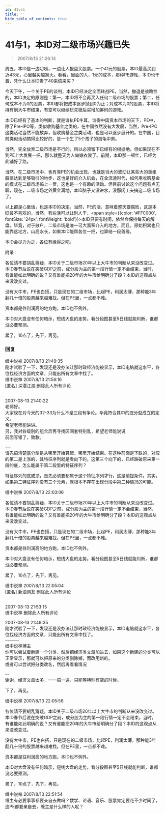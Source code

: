 ```yaml
---
id: 41vs1 
title: ''
hide_table_of_contents: true
---
```


# 41与1，本ID对二级市场兴趣已失

> 2007/8/13 21:26:14

周五，本ID是一边叨唠，一边让人报盘买股票。一个41元的股票，本ID最高买到近43元，心里越买越窝火。看看，里面的人，1元的成本，那种PE游戏，本ID也干着，凭什么让本ID贵了40来倍来买？
 
今天下午，一个关于PE的谈判，本ID已经决定全面转战PE，当然，撤退是战略性的，本ID决定的原则是：第一，本ID将不会再买入任何二级市场的股票；第二，任何成本不为0的股票，本ID都将把成本逐步抛到0为止；对成本为0的股票，本ID将持有到大牛市结束，有空可以继续玩先砸后买增加筹码的游戏。
 
本ID已经有了基本的判断，就是谁执PE牛耳，谁得中国资本市场的天下，PE中，除了Pre-IPO等，类似收购基金之类的，在中国依然没有大发展，当然，Pre-IPO这类活动当然不能放弃，但收购基金之类活动，也是可以逐步展开的。在中国，目前类似活动搞得比较好的，是一个生了5个孩子的海龟中男。
 
当然，完全放弃二级市场是不行的，所以必须留下已经有的根据地。但如果现在不到PE上大发展一把，那么就整天为人做嫁衣裳了。前期，本ID那一顿忙，已经为此铺好了路。
 
当然，在二级市场中，也有类PE的机会出现，也就是当大的波动让某些大的重组股票达到足够吸引的地步，这也是好的介入机会，在全流通时代，如何用收购基金的模式在二级市场搞上一票，这也是一个有趣的活动。但目前讨论这个问题有点无聊，现在，二级市场之外黄金满地，本ID脑子又没进水，没那闲工夫搞这二级市场了。
 
以上都是心里话，也是本ID的决定。当然，PE的活，意味着整天要腐败，这是本ID最不喜欢的，当然，有些活可以让别人干，<span style={{color: '#FF0000', fontSize: '24px', fontWeight: 'bold'}}>本ID只要有时间，依然会保持每天的解盘</span>。毕竟，对于散户，二级市场是唯一可大面积介入的地方，而且，原始积累也只能靠这地方，山高水长，如果本ID能帮各位一把，也算结一段善缘。
 
本ID会尽力为之，各位有缘得之吧。

<div style={{color: '#FF0000', fontWeight: 'bold'}}>

附录：
 
各位请不要胡乱猜疑，本ID关于二级市场20年以上大牛市的判断从来没改变过。本ID春节后说在突破GDP之前，成分股为主的第一段行情一定不会结束，当时，有谁能如此明确的说？又有谁能把20年的大牛市给明确分了段？本ID的这观点从来没改变过。

没有大牛市，PE也白搭，只是现在的二级市场，比起PE，利润太薄，那种能3年翻几十倍的股票越来越难找，但在PE里，一点都不难。

资本都是往利润高的地方跑，本ID也不例外。

本ID对大盘没有任何暗示，短线大盘的走势，看分段图甚至5日线就能判断，谁都没必要预测。

累了，10点了，先下，再见。

</div>

### 回复

<div class='blog-comment'>
<span class='blog-comment-chan'>缠中说禅</span> 2007/8/13 21:49:35<br/>
刚才试验了一下，发现还是没办法让那时政经济能被显示，本ID电脑就这水平，各位找经济方面的文章，只能出所有文章中找了。
</div>

<div class='blog-comment'>
<span class='blog-comment-chan'>缠中说禅</span> 2007/8/13 21:56:16<br/>
[匿名] 深潜江湖 删除此人所有评论 <br/><br/>
  
2007-08-13 21:40:22 <br/>
老师好。<br/>
大家现在对今天的32-33为什么不是三段有争论。毕竟符合其中的底分型成立的定义。<br/>
希望老师能讲讲。<br/>
另，我对各级别的组合后再寻找区间套特别乱，希望老师能说说<br/>
前面写错了，致歉。

==<br/>
请先搞清楚底分型是从哪里开始算起，哪里开始结束。在这种前面是下跌的，对应的第二是上涨的，其特征序列就是看向下的，这第三个向下的，已经跌破原来第一段的底，怎么能属于第二段里的特征序列？

特征序列的底或顶，首先必须要都属于这个特征序列才行，这是前提条件。其实，如果第二特征序列没有三个元素，就根本不存在出现分段中第二种情况的可能。
</div>

<div class='blog-comment'>
<span class='blog-comment-chan'>缠中说禅</span> 2007/8/13 22:03:06<br/>

各位请不要胡乱猜疑，本ID关于二级市场20年以上大牛市的判断从来没改变过。本ID春节后说在突破GDP之前，成分股为主的第一段行情一定不会结束，当然，有谁能如此明确的说？又有谁能把20年的大牛市给明确分了段？本ID的这观点从来没改变过。

没有大牛市，PE也白搭，只是现在的二级市场，比起PE，利润太薄，那种能3年翻几十倍的股票越来越难找，但在PE里，一点都不难。

资本都是往利润高的地方跑，本ID也不例外。

本ID对大盘没有任何暗示，短线大盘的走势，看分段图甚至5日线就能判断，谁都没必要预测。

累了，10点了，先下，再见。
</div>

<div class='blog-comment'>
<span class='blog-comment-chan'>缠中说禅</span> 2007/8/13 22:05:04<br/>
[匿名] 新浪网友 删除此人所有评论 <br/><br/>
  
2007-08-13 21:53:15 <br/>
缠中说禅 删除此人所有评论 

2007-08-13 21:49:35 <br/>
刚才试验了一下，发现还是没办法让那时政经济能被显示，本ID电脑就这水平，各位找经济方面的文章，只能出所有文章中找了。<br/>
-------<br/>
缠中说禅博主<br/>
你可以尝试着新建一个分类，然后把经济类文章加进去，如果这个新建的分类可以正常显示，那就可以把原来的分类删除掉，而改用新的。<br/>
或者可以尝试把分类改名，然后再看看情况

--<br/>
谢谢，经济文章太多，一一搞一遍，只能等特别有空的时候。

下了，再见。
</div>

<div class='blog-comment'>
<span class='blog-comment-chan'>缠中说禅</span> 2007/8/13 22:05:56<br/>

各位请不要胡乱猜疑，本ID关于二级市场20年以上大牛市的判断从来没改变过。本ID春节后说在突破GDP之前，成分股为主的第一段行情一定不会结束，当时，有谁能如此明确的说？又有谁能把20年的大牛市给明确分了段？本ID的这观点从来没改变过。

没有大牛市，PE也白搭，只是现在的二级市场，比起PE，利润太薄，那种能3年翻几十倍的股票越来越难找，但在PE里，一点都不难。

资本都是往利润高的地方跑，本ID也不例外。

本ID对大盘没有任何暗示，短线大盘的走势，看分段图甚至5日线就能判断，谁都没必要预测。

累了，10点了，先下，再见。
</div>

<div class='blog-comment'>
<span class='blog-comment-chan'>缠中说禅</span> 2007/8/13 22:51:54<br/>
缠主有必要事事都要亲自去做吗？数学、论语、音乐、股票肯定要花不少时间了，连PE都要亲自去，缠主是什么样的人呢？
</div>